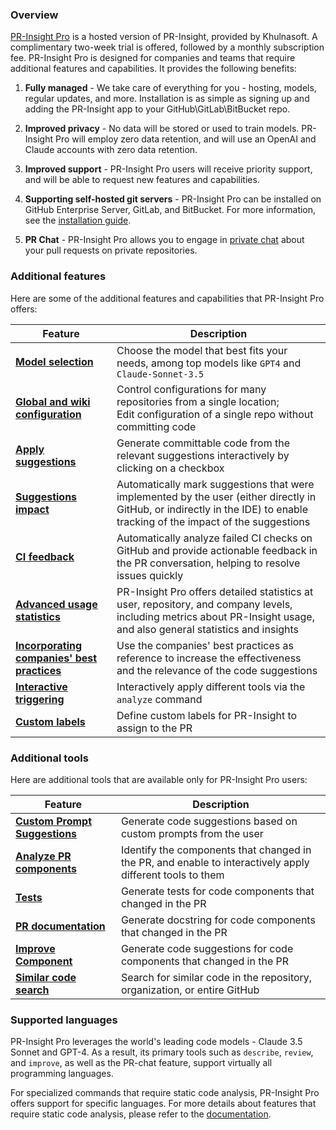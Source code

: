 ### Overview

[PR-Insight Pro](https://www.khulnasoft.com/pricing/) is a hosted version of PR-Insight, provided by Khulnasoft. A complimentary two-week trial is offered, followed by a monthly subscription fee.
PR-Insight Pro is designed for companies and teams that require additional features and capabilities. It provides the following benefits:

1. **Fully managed** - We take care of everything for you - hosting, models, regular updates, and more. Installation is as simple as signing up and adding the PR-Insight app to your GitHub\GitLab\BitBucket repo.

2. **Improved privacy** - No data will be stored or used to train models. PR-Insight Pro will employ zero data retention, and will use an OpenAI and Claude accounts with zero data retention.

3. **Improved support** - PR-Insight Pro users will receive priority support, and will be able to request new features and capabilities.

4. **Supporting self-hosted git servers** - PR-Insight Pro can be installed on GitHub Enterprise Server, GitLab, and BitBucket. For more information, see the [installation guide](https://pr-insight-docs.khulnasoft.com/installation/pr_insight_pro/).

5. **PR Chat** - PR-Insight Pro allows you to engage in [private chat](https://pr-insight-docs.khulnasoft.com/chrome-extension/features/#pr-chat) about your pull requests on private repositories.

### Additional features

Here are some of the additional features and capabilities that PR-Insight Pro offers:

| Feature                                                                                                              | Description                                                                                                                                                      |
|----------------------------------------------------------------------------------------------------------------------|------------------------------------------------------------------------------------------------------------------------------------------------------------------|
| [**Model selection**](https://pr-insight-docs.khulnasoft.com/usage-guide/PR_insight_pro_models/)          | Choose the model that best fits your needs, among top models like `GPT4` and `Claude-Sonnet-3.5`                                                                 
| [**Global and wiki configuration**](https://pr-insight-docs.khulnasoft.com/usage-guide/configuration_options/)              | Control configurations for many repositories from a single location; <br>Edit configuration of a single repo without committing code                              |
| [**Apply suggestions**](https://pr-insight-docs.khulnasoft.com/tools/improve/#overview)                                     | Generate committable code from the relevant suggestions interactively by clicking on a checkbox                                                                   |
| [**Suggestions impact**](https://pr-insight-docs.khulnasoft.com/tools/improve/#assessing-impact)                         | Automatically mark suggestions that were implemented by the user (either directly in GitHub, or indirectly in the IDE) to enable tracking of the impact of the suggestions |
| [**CI feedback**](https://pr-insight-docs.khulnasoft.com/tools/ci_feedback/) | Automatically analyze failed CI checks on GitHub and provide actionable feedback in the PR conversation, helping to resolve issues quickly |
| [**Advanced usage statistics**](https://www.khulnasoft.com/contact/#/)                                                    | PR-Insight Pro offers detailed statistics at user, repository, and company levels, including metrics about PR-Insight usage, and also general statistics and insights |
| [**Incorporating companies' best practices**](https://pr-insight-docs.khulnasoft.com/tools/improve/#best-practices)         | Use the companies' best practices as reference to increase the effectiveness and the relevance of the code suggestions                                           |
| [**Interactive triggering**](https://pr-insight-docs.khulnasoft.com/tools/analyze/#example-usage)                           | Interactively apply different tools via the `analyze` command                                                                                                    |
| [**Custom labels**](https://pr-insight-docs.khulnasoft.com/tools/describe/#handle-custom-labels-from-the-repos-labels-page) | Define custom labels for PR-Insight to assign to the PR                                                                                                            |

### Additional tools

Here are additional tools that are available only for PR-Insight Pro users:

| Feature | Description |
|---------|-------------|
| [**Custom Prompt Suggestions**](https://pr-insight-docs.khulnasoft.com/tools/custom_prompt/) | Generate code suggestions based on custom prompts from the user |
| [**Analyze PR components**](https://pr-insight-docs.khulnasoft.com/tools/analyze/) | Identify the components that changed in the PR, and enable to interactively apply different tools to them |
| [**Tests**](https://pr-insight-docs.khulnasoft.com/tools/test/) | Generate tests for code components that changed in the PR |
| [**PR documentation**](https://pr-insight-docs.khulnasoft.com/tools/documentation/) | Generate docstring for code components that changed in the PR |
| [**Improve Component**](https://pr-insight-docs.khulnasoft.com/tools/improve_component/) | Generate code suggestions for code components that changed in the PR |
| [**Similar code search**](https://pr-insight-docs.khulnasoft.com/tools/similar_code/) | Search for similar code in the repository, organization, or entire GitHub |


### Supported languages

PR-Insight Pro leverages the world's leading code models - Claude 3.5 Sonnet and GPT-4. 
As a result, its primary tools such as `describe`, `review`, and `improve`, as well as the PR-chat feature, support virtually all programming languages.

For specialized commands that require static code analysis, PR-Insight Pro offers support for specific languages. For more details about features that require static code analysis, please refer to the [documentation](https://pr-insight-docs.khulnasoft.com/tools/analyze/#overview).
